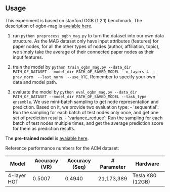 ## Usage

This experiment is based on stanford OGB (1.2.1) benchmark. The description of ogbn-mag is [avaiable here](https://ogb.stanford.edu/docs/nodeprop/#ogbn-mag).

  1. run ```python preprocess_ogbn_mag.py``` to turn the dataset into our own data structure. As the MAG dataset only have input attributes (features) for paper nodes, for all the other types of nodes (author, affiliation, topic), we simply take the average of their connected paper nodes as their input features.

  2. train the model by ```python train_ogbn_mag.py --data_dir PATH_OF_DATASET --model_dir PATH_OF_SAVED_MODEL --n_layers 4 --prev_norm  --last_norm  --use_RTE```. Remember to specify your own data and model path.

  3. evaluate the model by ```python eval_ogbn_mag.py --data_dir PATH_OF_DATASET --model_dir PATH_OF_SAVED_MODEL --task_type ensemble```. We use mini-batch sampling to get node representation and prediction. Based on it, we provide two evaluation type: 
    - 'sequential': Run the sampling for each batch of test nodes only once, and get one set of prediction results.
    - 'variance_reduce':   Run the sampling for each batch of test nodes multiple times, and get the average prediction score for them as prediction results.

The **pre-trained model** is [avaiable here](https://drive.google.com/file/d/1867u-kG_3HjyWg7AeU2XaGH-qRt8GZoN/view?usp=sharing).

Reference performance numbers for the ACM dataset:

| Model        | Accuracy (VR)   | Accuracy (Seq) | # Parameter     | Hardware         |
| ---------    | --------------- | -------------- | --------------  |--------------    |
| 4-layer HGT  | 0.5007          | 0.4940         | 21,173,389      | Tesla K80 (12GB) |
